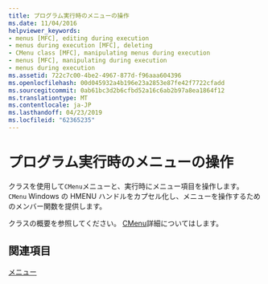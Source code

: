 ```yaml
---
title: プログラム実行時のメニューの操作
ms.date: 11/04/2016
helpviewer_keywords:
- menus [MFC], editing during execution
- menus during execution [MFC], deleting
- CMenu class [MFC], manipulating menus during execution
- menus [MFC], manipulating during execution
- menus during execution
ms.assetid: 722c7c00-4be2-4967-877d-f96aaa604396
ms.openlocfilehash: 00d045932a4b196e23a2853e87fe42f7722cfadd
ms.sourcegitcommit: 0ab61bc3d2b6cfbd52a16c6ab2b97a8ea1864f12
ms.translationtype: MT
ms.contentlocale: ja-JP
ms.lasthandoff: 04/23/2019
ms.locfileid: "62365235"
---
```

# <a name="manipulating-menus-during-program-execution"></a>プログラム実行時のメニューの操作

クラスを使用して`CMenu`メニューと、実行時にメニュー項目を操作します。 `CMenu` Windows の HMENU ハンドルをカプセル化し、メニューを操作するためのメンバー関数を提供します。

クラスの概要を参照してください。 [CMenu](../mfc/reference/cmenu-class.md)詳細についてはします。

## <a name="see-also"></a>関連項目

[メニュー](../mfc/menus-mfc.md)
